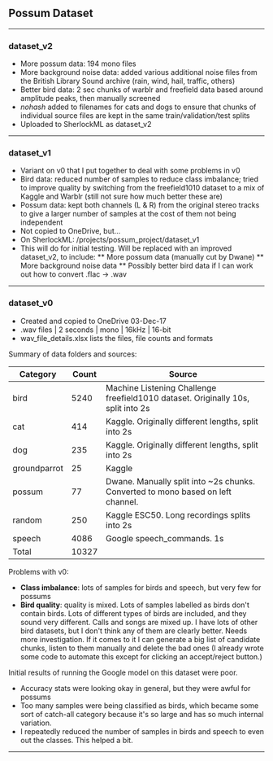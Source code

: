 ## Possum Dataset
***
### dataset_v2
* More possum data: 194 mono files
* More background noise data: added various additional noise files from the British Library Sound archive (rain, wind, hail, traffic, others)
* Better bird data: 2 sec chunks of warblr and freefield data based around amplitude peaks, then manually screened
* _nohash_ added to filenames for cats and dogs to ensure that chunks of individual source files are kept in the same train/validation/test splits
* Uploaded to SherlockML as dataset_v2

***
### dataset_v1
* Variant on v0 that I put together to deal with some problems in v0
* Bird data: reduced number of samples to reduce class imbalance; tried to improve quality by switching from the freefield1010 dataset to a mix of Kaggle and Warblr (still not sure how much better these are)
* Possum data: kept both channels (L & R) from the original stereo tracks to give a larger number of samples at the cost of them not being independent
* Not copied to OneDrive, but...
* On SherlockML: /projects/possum_project/dataset_v1 
* This will do for initial testing. Will be replaced with an improved dataset_v2, to include:
** More possum data (manually cut by Dwane)
** More background noise data
** Possibly better bird data if I can work out how to convert .flac -> .wav

***
### dataset_v0
* Created and copied to OneDrive 03-Dec-17
* .wav files | 2 seconds | mono | 16kHz | 16-bit
* wav_file_details.xlsx lists the files, file counts and formats

Summary of data folders and sources:

| Category |	Count | Source |
| ---------| -------| -------|
| bird | 5240 | Machine Listening Challenge freefield1010 dataset. Originally 10s, split into 2s |
| cat	| 414 | Kaggle. Originally different lengths, split into 2s |
| dog	| 235 | Kaggle. Originally different lengths, split into 2s |
| groundparrot	| 25 | Kaggle |
| possum	| 77 | Dwane. Manually split into ~2s chunks. Converted to mono based on left channel.|
| random	| 250 | Kaggle ESC50. Long recordings splits into 2s |
| speech	| 4086 | Google speech_commands. 1s |
| Total	| 10327 |  |

Problems with v0:
* **Class imbalance**: lots of samples for birds and speech, but very few for possums
* **Bird quality**: quality is mixed. Lots of samples labelled as birds don't contain birds. Lots of different types of birds are included, and they sound very different. Calls and songs are mixed up. I have lots of other bird datasets, but I don't think any of them are clearly better. Needs more investigation. If it comes to it I can generate a big list of candidate chunks, listen to them manually and delete the bad ones (I already wrote some code to automate this except for clicking an accept/reject button.)

Initial results of running the Google model on this dataset were poor.
* Accuracy stats were looking okay in general, but they were awful for possums
* Too many samples were being classified as birds, which became some sort of catch-all category because it's so large and has so much internal variation.
* I repeatedly reduced the number of samples in birds and speech to even out the classes. This helped a bit.


***
